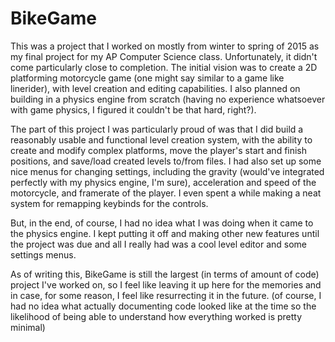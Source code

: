 # BikeGame
  This was a project that I worked on mostly from winter to spring of 2015 as my final project for my AP Computer Science class. 
Unfortunately, it didn't come particularly close to completion. The initial vision was to create a 2D platforming motorcycle game 
(one might say similar to a game like linerider), with level creation and editing capabilities. I also planned on building in a 
physics engine from scratch (having no experience whatsoever with game physics, I figured it couldn't be that hard, right?).

  The part of this project I was particularly proud of was that I did build a reasonably usable and functional level creation system, 
with the ability to create and modify complex platforms, move the player's start and finish positions, and save/load created levels 
to/from files. I had also set up some nice menus for changing settings, including the gravity (would've integrated perfectly with my 
physics engine, I'm sure), acceleration and speed of the motorcycle, and framerate of the player. I even spent a while making a neat 
system for remapping keybinds for the controls.

  But, in the end, of course, I had no idea what I was doing when it came to the physics engine. I kept putting it off and making other new
features until the project was due and all I really had was a cool level editor and some settings menus.

As of writing this, BikeGame is still the largest (in terms of amount of code) project I've worked on, so I feel like leaving it up here
for the memories and in case, for some reason, I feel like resurrecting it in the future. (of course, I had no idea what actually
documenting code looked like at the time so the likelihood of being able to understand how everything worked is pretty minimal)
